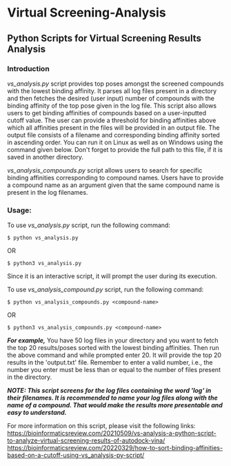 # Virtual Screening-Analysis

## Python Scripts for Virtual Screening Results Analysis

### Introduction

<i>vs_analysis.py</i> script provides top poses amongst the screened compounds with the lowest binding affinity.
It parses all log files present in a directory and then fetches the desired (user input) number of compounds with the binding affinity of the top pose given in the log file. 
This script also allows users to get binding affinities of compounds based on a user-inputted cutoff value. The user can provide a threshold for binding affinities above which all affinities present in the files will be provided in an output file.
The output file consists of a filename and corresponding binding affinity sorted in ascending order.
You can run it on Linux as well as on Windows using the command given below. Don't forget to provide the full path to this file, if it is saved in another directory.

<i>vs_analysis_compounds.py</i> script allows users to search for specific binding affinities corresponding to compound names. Users have to provide a compound name as an argument given that the same compound name is present in the log filenames.

### Usage:

To use <i>vs_analysis.py</i> script, run the following command:

```$ python vs_analysis.py``` 

OR

```$ python3 vs_analysis.py```


Since it is an interactive script, it will prompt the user during its execution.


To use <i>vs_analysis_compound.py</i> script, run the following command:

```$ python vs_analysis_compounds.py <compound-name>``` 

OR

```$ python3 vs_analysis_compounds.py <compound-name>```

***For example,***
You have 50 log files in your directory and you want to fetch the top 20 results/poses sorted with the lowest binding affinities.
Then run the above command and while prompted enter 20. It will provide the top 20 results in the 'output.txt' file.
Remember to enter a valid number, i.e., the number you enter must be less than or equal to the number of files present in the directory.

***NOTE:
This script screens for the log files containing the word 'log' in their filenames.
It is recommended to name your log files along with the name of a compound. That would make the results more presentable and easy to understand.***


For more information on this script, please visit the following links:
https://bioinformaticsreview.com/20210509/vs-analysis-a-python-script-to-analyze-virtual-screening-results-of-autodock-vina/
https://bioinformaticsreview.com/20220329/how-to-sort-binding-affinities-based-on-a-cutoff-using-vs_analysis-py-script/


